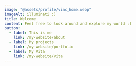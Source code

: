 ```yaml
---
image: "@assets/profile/vinc_home.webp"
imageAlt: illuminati :)
title: Welcome
content: Feel free to look around and explore my world :)
button:
  - label: This is me
    link: /my-website/about
  - label: My projects
    link: /my-website/portfolio  
  - label: My Vita
    link: /my-website/vita
---
```


